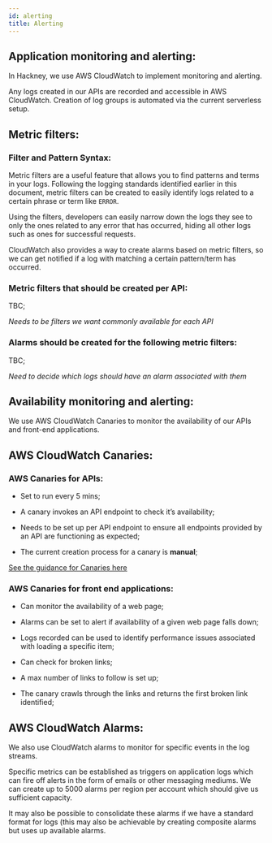 ```yaml
---
id: alerting
title: Alerting
---
```


## Application monitoring and alerting:

In Hackney, we use AWS CloudWatch to implement monitoring and alerting.

Any logs created in our APIs are recorded and accessible in AWS CloudWatch. Creation of log groups is automated via the current serverless setup.
## Metric filters:

### Filter and Pattern Syntax:


Metric filters are a useful feature that allows you to find patterns and terms in your logs. Following the logging standards identified earlier in this document, metric filters can be created to easily identify logs related to a certain phrase or term like `ERROR`.

Using the filters, developers can easily narrow down the logs they see to only the ones related to any error that has occurred, hiding all other logs such as ones for successful requests.

CloudWatch also provides a way to create alarms based on metric filters, so we can get notified if a log with matching a certain pattern/term has occurred.

### Metric filters that should be created per API:

TBC;

_Needs to be filters we want commonly available for each API_

### Alarms should be created for the following metric filters:

TBC;

_Need to decide which logs should have an alarm associated with them_

## Availability monitoring and alerting:

We use AWS CloudWatch Canaries to monitor the availability of our APIs and front-end applications.

## AWS CloudWatch Canaries:

### AWS Canaries for APIs:

- Set to run every 5 mins;

- A canary invokes an API endpoint to check it’s availability;

- Needs to be set up per API endpoint to ensure all endpoints provided by an API are functioning as expected;

- The current creation process for a canary is **manual**;

[See the guidance for Canaries here](/uptime_monitoring)

### AWS Canaries for front end applications:

- Can monitor the availability of a web page;

- Alarms can be set to alert if availability of a given web page falls down;

- Logs recorded can be used to identify performance issues associated with loading a specific item;

- Can check for broken links;

- A max number of links to follow is set up;

- The canary crawls through the links and returns the first broken link identified;

## AWS CloudWatch Alarms:

We also use CloudWatch alarms to monitor for specific events in the log streams.

Specific metrics can be established as triggers on application logs which can fire off alerts in the form of emails or other messaging mediums.  We can create up to 5000 alarms per region per account which should give us sufficient capacity.

It may also be possible to consolidate these alarms if we have a standard format for logs (this may also be achievable by creating composite alarms but uses up available alarms.
